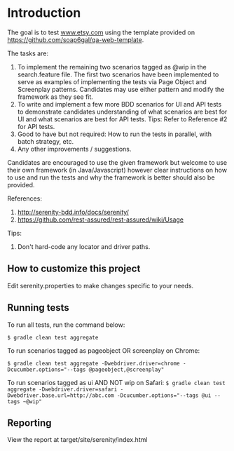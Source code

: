 # Introduction
The goal is to test www.etsy.com using the template provided on https://github.com/soap6gal/qa-web-template. 
 
The tasks are:
 
1. To implement the remaining two scenarios tagged as @wip in the search.feature file. The first two scenarios have been implemented to serve as examples of implementing the tests via Page Object and Screenplay patterns. Candidates may use either pattern and modify the framework as they see fit.
2. To write and implement a few more BDD scenarios for UI and API tests to demonstrate candidates understanding of what scenarios are best for UI and what scenarios are best for API tests. Tips: Refer to Reference #2 for API tests.
3. Good to have but not required: How to run the tests in parallel, with batch strategy, etc.
4. Any other improvements / suggestions. 
 
Candidates are encouraged to use the given framework but welcome to use their own framework (in Java/Javascript) however clear instructions on how to use and run the tests and why the framework is better should also be provided.

References:
1. http://serenity-bdd.info/docs/serenity/
2. https://github.com/rest-assured/rest-assured/wiki/Usage

Tips: 
1. Don't hard-code any locator and driver paths.

## How to customize this project
 
Edit serenity.properties to make changes specific to your needs.

## Running tests

To run all tests, run the command below:

`$ gradle clean test aggregate`

To run scenarios tagged as pageobject OR screenplay on Chrome: 

`$ gradle clean test aggregate -Dwebdriver.driver=chrome -Dcucumber.options="--tags @pageobject,@screenplay"` 

To run scenarios tagged as ui AND NOT wip on Safari: 
`$ gradle clean test aggregate -Dwebdriver.driver=safari -Dwebdriver.base.url=http://abc.com -Dcucumber.options="--tags @ui --tags ~@wip"`

## Reporting

View the report at target/site/serenity/index.html


